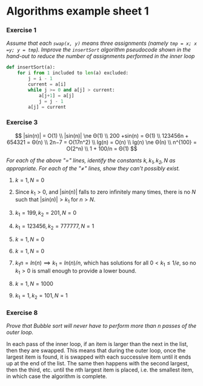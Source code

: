 # Algorithms example sheet 1

### Exercise 1

*Assume that each `swap(x, y)` means three assignments (namely `tmp = x; x =y; y = tmp`). Improve the `insertSort` algorithm pseudocode shown in the hand-out to reduce the number of assignments performed in the inner loop*

```py
def insertSort(a):
    for i from 1 included to len(a) excluded:
        j = i - 1
        current = a[i]
        while j >= 0 and a[j] > current:
            a[j+1] = a[j]
            j = j - 1
        a[j] = current
```

### Exercise 3

$$
|sin(n)| = O(1) \\
|sin(n)| \ne Θ(1) \\
200 +sin(n) = Θ(1) \\
123456n + 654321 = Θ(n) \\
2n−7 = O(17n^2) \\
lg(n) = O(n) \\
lg(n) \ne Θ(n) \\
n^{100} = O(2^n) \\
1 + 100/n = Θ(1)
$$

*For each of the above "$=$" lines, identify the constants $k, k_1, k_2, N$ as appropriate. For each of the "$\ne$" lines, show they can’t possibly exist.*

1. $k=1, N=0$

2. Since $k_1 > 0$, and $|sin(n)|$ falls to zero infinitely many times, there is no $N$ such that $|sin(n)| > k_1$ for $n > N$.

3. $k_1 = 199, k_2 = 201, N = 0$

4. $k_1 = 123456, k_2 = 777777, N = 1$

5. $k = 1, N = 0$

6. $k = 1, N = 0$

7. $k_1n = ln(n) \implies k_1 = ln(n)/n$, which has solutions for all $0 < k_1 \le 1/e$, so no $k_1 > 0$ is small enough to provide a lower bound.

8. $k = 1, N = 1000$

9. $k_1 = 1, k_2 = 101, N = 1$

### Exercise 8

*Prove that Bubble sort will never have to perform more than $n$ passes of the outer loop.*

In each pass of the inner loop, if an item is larger than the next in the list, then they are swapped. This means that during the outer loop, once the largest item is found, it is swapped with each successive item until it ends up at the end of the list. The same then happens with the second largest, then the third, etc. until the $n$th largest item is placed, i.e. the smallest item, in which case the algorithm is complete.
